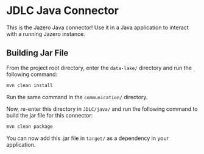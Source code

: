 # JDLC Java Connector
This is the Jazero Java connector!
Use it in a Java application to interact with a running Jazero instance.

## Building Jar File
From the project root directory, enter the `data-lake/` directory and run the following command:

```bash
mvn clean install
```

Run the same command in the `communication/` directory.

Now, re-enter this directory in `JDLC/java/` and run the following command to build the jar file for this connector:

```bash
mvn clean package
```

You can now add this .jar file in `target/` as a dependency in your application.